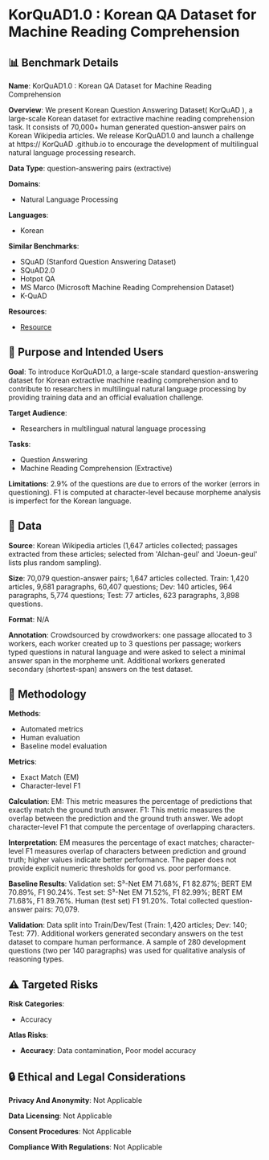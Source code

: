 # KorQuAD1.0 : Korean QA Dataset for Machine Reading Comprehension

## 📊 Benchmark Details

**Name**: KorQuAD1.0 : Korean QA Dataset for Machine Reading Comprehension

**Overview**: We present Korean Question Answering Dataset( KorQuAD ), a large-scale Korean dataset for extractive machine reading comprehension task. It consists of 70,000+ human generated question-answer pairs on Korean Wikipedia articles. We release KorQuAD1.0 and launch a challenge at https:// KorQuAD .github.io to encourage the development of multilingual natural language processing research.

**Data Type**: question-answering pairs (extractive)

**Domains**:
- Natural Language Processing

**Languages**:
- Korean

**Similar Benchmarks**:
- SQuAD (Stanford Question Answering Dataset)
- SQuAD2.0
- Hotpot QA
- MS Marco (Microsoft Machine Reading Comprehension Dataset)
- K-QuAD

**Resources**:
- [Resource](N/A)

## 🎯 Purpose and Intended Users

**Goal**: To introduce KorQuAD1.0, a large-scale standard question-answering dataset for Korean extractive machine reading comprehension and to contribute to researchers in multilingual natural language processing by providing training data and an official evaluation challenge.

**Target Audience**:
- Researchers in multilingual natural language processing

**Tasks**:
- Question Answering
- Machine Reading Comprehension (Extractive)

**Limitations**: 2.9% of the questions are due to errors of the worker (errors in questioning). F1 is computed at character-level because morpheme analysis is imperfect for the Korean language.

## 💾 Data

**Source**: Korean Wikipedia articles (1,647 articles collected; passages extracted from these articles; selected from 'Alchan-geul' and 'Joeun-geul' lists plus random sampling).

**Size**: 70,079 question-answer pairs; 1,647 articles collected. Train: 1,420 articles, 9,681 paragraphs, 60,407 questions; Dev: 140 articles, 964 paragraphs, 5,774 questions; Test: 77 articles, 623 paragraphs, 3,898 questions.

**Format**: N/A

**Annotation**: Crowdsourced by crowdworkers: one passage allocated to 3 workers, each worker created up to 3 questions per passage; workers typed questions in natural language and were asked to select a minimal answer span in the morpheme unit. Additional workers generated secondary (shortest-span) answers on the test dataset.

## 🔬 Methodology

**Methods**:
- Automated metrics
- Human evaluation
- Baseline model evaluation

**Metrics**:
- Exact Match (EM)
- Character-level F1

**Calculation**: EM: This metric measures the percentage of predictions that exactly match the ground truth answer. F1: This metric measures the overlap between the prediction and the ground truth answer. We adopt character-level F1 that compute the percentage of overlapping characters.

**Interpretation**: EM measures the percentage of exact matches; character-level F1 measures overlap of characters between prediction and ground truth; higher values indicate better performance. The paper does not provide explicit numeric thresholds for good vs. poor performance.

**Baseline Results**: Validation set: S³-Net EM 71.68%, F1 82.87%; BERT EM 70.89%, F1 90.24%. Test set: S³-Net EM 71.52%, F1 82.99%; BERT EM 71.68%, F1 89.76%. Human (test set) F1 91.20%. Total collected question-answer pairs: 70,079.

**Validation**: Data split into Train/Dev/Test (Train: 1,420 articles; Dev: 140; Test: 77). Additional workers generated secondary answers on the test dataset to compare human performance. A sample of 280 development questions (two per 140 paragraphs) was used for qualitative analysis of reasoning types.

## ⚠️ Targeted Risks

**Risk Categories**:
- Accuracy

**Atlas Risks**:
- **Accuracy**: Data contamination, Poor model accuracy

## 🔒 Ethical and Legal Considerations

**Privacy And Anonymity**: Not Applicable

**Data Licensing**: Not Applicable

**Consent Procedures**: Not Applicable

**Compliance With Regulations**: Not Applicable
